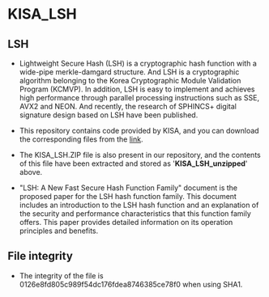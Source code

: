 # KISA_LSH

## LSH
* Lightweight Secure Hash (LSH) is a cryptographic hash function with a wide-pipe merkle-damgard structure. And LSH is a cryptographic algorithm belonging to the Korea Cryptographic Module Validation Program (KCMVP).  In addition, LSH is easy to implement and achieves high performance through parallel processing instructions such as SSE, AVX2 and NEON. And recently, the research of SPHINCS+ digital signature design based on LSH have been published.

* This repository contains code provided by KISA, and you can download the corresponding files from the [link](https://seed.kisa.or.kr/kisa/Board/22/detailView.do).

* The KISA_LSH.ZIP file is also present in our repository, and the contents of this file have been extracted and stored as '**KISA_LSH_unzipped**' above.

* "LSH: A New Fast Secure Hash Function Family" document is the proposed paper for the LSH hash function family. This document includes an introduction to the LSH hash function and an explanation of the security and performance characteristics that this function family offers. This paper provides detailed information on its operation principles and benefits.

## File integrity
* The integrity of the file is 0126e8fd805c989f54dc176fdea8746385ce78f0 when using SHA1.



